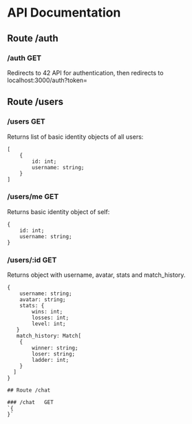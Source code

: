 # API Documentation

## Route /auth

### /auth 		GET 
Redirects to 42 API for authentication, then redirects to localhost:3000/auth?token=<TOKEN> 

## Route /users

### /users	GET
Returns list of basic identity objects of all users:
```
[
	{
		id:	int;
		username: string; 
	}
]
```

### /users/me   GET 
Returns basic identity object of self: 
```
{
	id:	int;
	username: string; 
}
```

### /users/:id	  GET
Returns object with username, avatar, stats and match_history. 
```
{
	username: string; 
	avatar: string; 
	stats: { 
		wins: int; 
		losses: int; 
		level: int; 
   } 
   match_history: Match[ 
   	{
		winner: string;
		loser: string;
		ladder: int; 
    }
  ] 
}

## Route /chat

### /chat   GET
`{ 
}`
